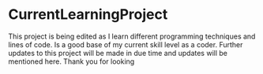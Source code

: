 # CurrentLearningProject
This project is being edited as I learn different programming techniques and lines of code. Is a good base of my current skill level as a coder.
Further updates to this project will be made in due time and updates will be mentioned here.
Thank you for looking
